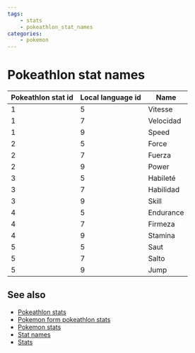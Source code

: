 ```yaml
---
tags:
    - stats
    - pokeathlon_stat_names
categories:
    - pokemon
---
```


# Pokeathlon stat names

| **Pokeathlon stat id** | **Local language id** | **Name** |
|------------------------|-----------------------|----------|
| 1                  | 5                 | Vitesse   |
| 1                  | 7                 | Velocidad |
| 1                  | 9                 | Speed     |
| 2                  | 5                 | Force     |
| 2                  | 7                 | Fuerza    |
| 2                  | 9                 | Power     |
| 3                  | 5                 | Habileté  |
| 3                  | 7                 | Habilidad |
| 3                  | 9                 | Skill     |
| 4                  | 5                 | Endurance |
| 4                  | 7                 | Firmeza   |
| 4                  | 9                 | Stamina   |
| 5                  | 5                 | Saut      |
| 5                  | 7                 | Salto     |
| 5                  | 9                 | Jump      |

## See also

- [Pokeathlon stats](pokeathlon_stats.md)
- [Pokemon form pokeathlon stats](pokemon_form_pokeathlon_stats.md)
- [Pokemon stats](pokemon_stats.md)
- [Stat names](stat_names.md)
- [Stats](stats.md)
